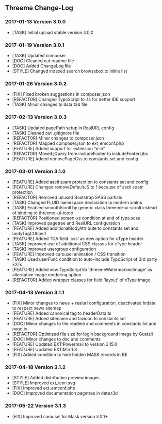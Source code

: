 ## Threeme Change-Log


### 2017-01-13  Version 3.0.0

* [TASK] Initial upload stable version 3.0.0

### 2017-01-19  Version 3.0.1

* [TASK] Updated composer
* [DOC] Cleaned out readme file
* [DOC] Added ChangeLog file
* [STYLE] Changed indexed search browsebox to inline list

### 2017-01-26  Version 3.0.2
* [FIX] Fixed broken suggestions in composer.json 
* [REFACTOR] Changed TypoScript to .ts for better IDE support
* [TASK] Minor changes to data.t3d file

### 2017-02-13  Version 3.0.3
* [TASK] Updated pagePath setup in RealURL config
* [TASK] Cleaned out .gitignore file
* [REFACTOR] Minor changes to composer.json
* [REFACTOR] Mapped composer.json to ext_emconf.php
* [FEATURE] Added support for extension "min"
* [REFACTOR] Moved jQuery from includeFooter to includeFooterLibs
* [FEATURE] Added removePageCss to constants set and config

### 2017-03-01  Version 3.1.0
* [FEATURE] Added ascii spam protection to constants set and config
* [FEATURE] Changed removeDefaultJS to 1 because of ascii spam protection 
* [REFACTOR] Removed unused Bootstrap SASS partials
* [TASK] Changed FLUID namespace declaration to modern xmlns
* [TASK] Enabled smoothScroll by generic class threeme-ui-scroll instead of binding to threeme-ui-totop
* [REFACTOR] Positioned screen-xs condition at end of type.scss
* [TASK] Improved pagetree and RealURL configuration
* [FEATURE] Added additionalBodyAttribute to constants set and bodyTagCObject
* [FEATURE] Added TCA field 'css' as new option for cType header
* [TASK] Improved use of additional CSS classes for cType header 
* [TASK] Improved usergroup configuration
* [FEATURE] Improved carousel animation / CSS transition
* [TASK] Used userFunc condition to auto-include TypoScript of 3rd party EXTs 
* [FEATURE] Added new TypoScript lib 'threemeWatermarkedImage' as alternative image rendering option
* [REFACTOR] Added wrapper classes for field 'layout' of cType image

### 2017-04-13  Version 3.1.1
* [FIX] Minor changes to news + realurl configuration, deactivated hrdate to respect news sitemap
* [FEATURE] Added canonical tag to headerData.ts
* [FEATURE] Added sitename and favicon to constants set
* [DOC] Minor changes to the readme and comments in constants.txt and page.ts
* [REFACTOR] Optimized file size for login background image by Guetzli
* [DOC] Minor changes to doc and comments
* [FEATURE] Updated EXT:Powermail to version 3.15.0
* [FEATURE] Updated EXT:Min 1.3
* [FIX] Added condition to hide hidden MASK records in BE

### 2017-04-18  Version 3.1.2
* [STYLE] Added distribution preview images
* [STYLE] Improved ext_icon.svg
* [FIX] Improved ext_emconf.php
* [DOC] Improved documentation pagetree in data.t3d

### 2017-05-22  Version 3.1.3
* [FIX] Improved carousel for Mask version 3.0.1+
